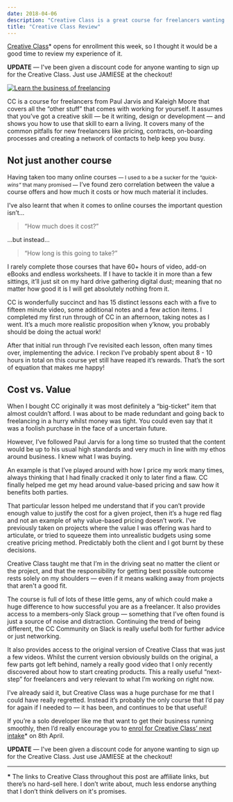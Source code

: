 ```yaml
---
date: 2018-04-06
description: "Creative Class is a great course for freelancers wanting to learn about the \"other stuff\" needed to work for yourself. It's one of the few courses I'd happily pay for again."
title: "Creative Class Review"
---
```

[Creative Class](https://creativeclass.co/ref/37/)* opens for enrollment this week, so I thought it would be a good time to review my experience of it.

**UPDATE** — I've been given a discount code for anyone wanting to sign up for the Creative Class. Just use JAMIESE at the checkout!

<a href="https://creativeclass.co/ref/37/" title="Learn the business of freelancing"><img src="https://creativeclass.co/wp-content/uploads/2017/09/cc-aff03.jpg" alt="Learn the business of freelancing"></a>

CC is a course for freelancers from Paul Jarvis and Kaleigh Moore that covers all the “other stuff” that comes with working for yourself. It assumes that you’ve got a creative skill — be it writing, design or development — and shows you how to use that skill to earn a living. It covers many of the common pitfalls for new freelancers like pricing, contracts, on-boarding processes and creating a network of contacts to help keep you busy.

## Not just another course
Having taken too many online courses <span style="font-size: 0.75rem;"> — I used to a be a sucker for the _“quick-wins”_ that many promised —</span> I’ve found zero correlation between the value a course offers and how much it costs or how much material it includes.

I’ve also learnt that when it comes to online courses the important question isn’t...

> “How much does it cost?”

...but instead...

> “How long is this going to take?”

I rarely complete those courses that have 60+ hours of video, add-on eBooks and endless worksheets. If I have to tackle it in more than a few sittings, it’ll just sit on my hard drive gathering digital dust; meaning that no matter how good it is I will get absolutely nothing from it.

CC is wonderfully succinct and has 15 distinct lessons each with a five to fifteen minute video, some additional notes and a few action items. I completed my first run through of CC in an afternoon, taking notes as I went. It’s a much more realistic proposition when y’know, you probably should be doing the actual work!

After that initial run through I’ve revisited each lesson, often many times over, implementing the advice. I reckon I’ve probably spent about 8 - 10 hours in total on this course yet still have reaped it’s rewards. That’s the sort of equation that makes me happy!

## Cost vs. Value
When I bought CC originally it was most definitely a “big-ticket” item that almost couldn’t afford. I was about to be made redundant and going back to freelancing in a hurry whilst money was tight. You could even say that it was a foolish purchase in the face of a uncertain future.

However, I’ve followed Paul Jarvis for a long time so trusted that the content would be up to his usual high standards and very much in line with my ethos around business. I knew what I was buying.

An example is that I’ve played around with how I price my work many times, always thinking that I had finally cracked it only to later find a flaw. CC finally helped me get my head around value-based pricing and saw how it benefits both parties.

That particular lesson helped me understand that if you can’t provide enough value to justify the cost for a given project, then it’s a huge red flag and not an example of why value-based pricing doesn’t work. I’ve previously taken on projects where the value I was offering was hard to articulate, or tried to squeeze them into unrealistic budgets using some creative pricing method. Predictably both the client and I got burnt by these decisions.

Creative Class taught me that I’m in the driving seat no matter the client or the project, and that the responsibility for getting best possible outcome rests solely on my shoulders — even if it means walking away from projects that aren't a good fit.

The course is full of lots of these little gems, any of which could make a huge difference to how successful you are as a freelancer. It also provides access to a members-only Slack group — something that I’ve often found is just a source of noise and distraction. Continuing the trend of being different, the CC Community on Slack is really useful both for further advice or just networking.

It also provides access to the original version of Creative Class that was just a few videos. Whilst the current version obviously builds on the original, a few parts got left behind, namely a really good video that I only recently discovered about how to start creating products. This a really useful “next-step” for freelancers and very relevant to what I’m working on right now.

I’ve already said it, but Creative Class was a huge purchase for me that I could have really regretted. Instead it’s probably the only course that I’d pay for again if I needed to — it has been, and continues to be that useful!

If you’re a solo developer like me that want to get their business running smoothly, then I’d really encourage you to [enrol for Creative Class’ next intake](https://creativeclass.co/ref/37/)* on 8th April.

**UPDATE** — I've been given a discount code for anyone wanting to sign up for the Creative Class. Just use JAMIESE at the checkout!

---

 <p style="font-size: 0.875rem;"><strong>*</strong> The links to Creative Class throughout this post are affiliate links, but there’s no hard-sell here. I don’t write about, much less endorse anything that I don’t think delivers on it's promises. </p>
